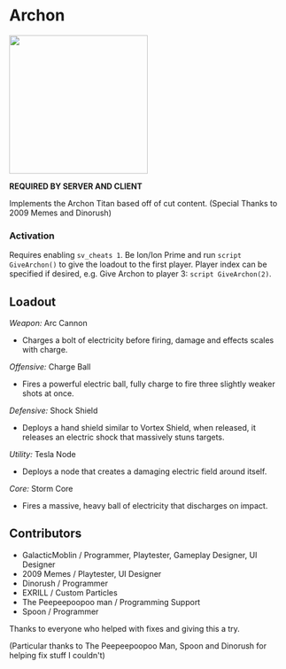 # Archon

<img src="https://user-images.githubusercontent.com/100473309/157470535-2e49fab4-da3a-4798-b0d5-b4933f818de6.png" width="250" height="250">

**REQUIRED BY SERVER AND CLIENT**

Implements the Archon Titan based off of cut content. (Special Thanks to 2009 Memes and Dinorush)

### Activation
Requires enabling ```sv_cheats 1```. Be Ion/Ion Prime and run ```script GiveArchon()``` to give the loadout to the first player. Player index can be specified if desired, e.g. Give Archon to player 3: ```script GiveArchon(2)```.

## Loadout

*Weapon:* Arc Cannon

- Charges a bolt of electricity before firing, damage and effects scales with charge.

*Offensive:* Charge Ball

- Fires a powerful electric ball, fully charge to fire three slightly weaker shots at once.


*Defensive:* Shock Shield

- Deploys a hand shield similar to Vortex Shield, when released, it releases an electric shock that massively stuns targets.

*Utility:* Tesla Node

- Deploys a node that creates a damaging electric field around itself.

*Core:* Storm Core

- Fires a massive, heavy ball of electricity that discharges on impact.

## Contributors
- GalacticMoblin / Programmer, Playtester, Gameplay Designer, UI Designer
- 2009 Memes / Playtester, UI Designer
- Dinorush / Programmer
- EXRILL / Custom Particles
- The Peepeepoopoo man / Programming Support
- Spoon / Programmer

Thanks to everyone who helped with fixes and giving this a try.

(Particular thanks to The Peepeepoopoo Man, Spoon and Dinorush for helping fix stuff I couldn't)
